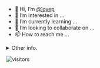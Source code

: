 - 👋 Hi, I’m [@loyep](https://github.com/loyep)
- 👀 I’m interested in ...
- 🌱 I’m currently learning ...
- 💞️ I’m looking to collaborate on ...
- 📫 How to reach me ...

<details>
  <summary>Other info.</summary>
  <br>

<!--START_SECTION:waka-->

```text
Vue.js           26 hrs 36 mins  ████████████████▒░░░░░░░░   65.74 %
TypeScript       8 hrs 23 mins   █████▒░░░░░░░░░░░░░░░░░░░   20.75 %
JSON             2 hrs 58 mins   ██░░░░░░░░░░░░░░░░░░░░░░░   07.37 %
JavaScript       1 hr 19 mins    ▓░░░░░░░░░░░░░░░░░░░░░░░░   03.26 %
YAML             32 mins         ▒░░░░░░░░░░░░░░░░░░░░░░░░   01.33 %
Other            15 mins         ░░░░░░░░░░░░░░░░░░░░░░░░░   00.65 %
```

<!--END_SECTION:waka-->

</details>

![visitors](https://visitor-badge.glitch.me/badge?page_id=loyep.loyep)
